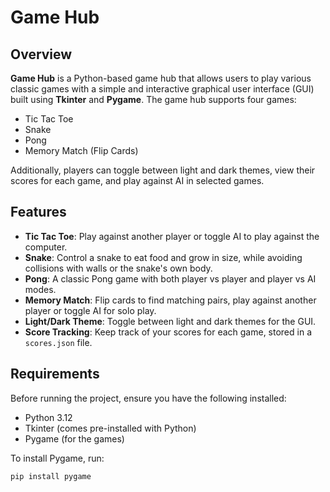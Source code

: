 # Game Hub

## Overview

**Game Hub** is a Python-based game hub that allows users to play various classic games with a simple and interactive graphical user interface (GUI) built using **Tkinter** and **Pygame**. The game hub supports four games:

- Tic Tac Toe
- Snake
- Pong
- Memory Match (Flip Cards)

Additionally, players can toggle between light and dark themes, view their scores for each game, and play against AI in selected games.

## Features

- **Tic Tac Toe**: Play against another player or toggle AI to play against the computer.
- **Snake**: Control a snake to eat food and grow in size, while avoiding collisions with walls or the snake's own body.
- **Pong**: A classic Pong game with both player vs player and player vs AI modes.
- **Memory Match**: Flip cards to find matching pairs, play against another player or toggle AI for solo play.
- **Light/Dark Theme**: Toggle between light and dark themes for the GUI.
- **Score Tracking**: Keep track of your scores for each game, stored in a `scores.json` file.

## Requirements

Before running the project, ensure you have the following installed:

- Python 3.12
- Tkinter (comes pre-installed with Python)
- Pygame (for the games)

To install Pygame, run:

```bash
pip install pygame
